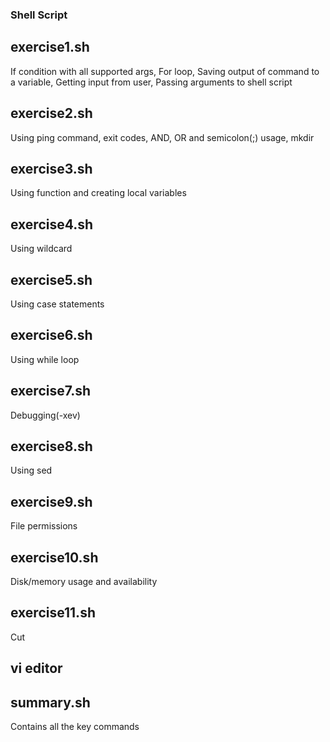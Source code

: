 ### Shell Script ###

## exercise1.sh ##
If condition with all supported args, For loop, Saving output of command to a variable, Getting input from user, Passing arguments to shell script

## exercise2.sh ##
Using ping command, exit codes, AND, OR and semicolon(;) usage, mkdir

## exercise3.sh ##
Using function and creating local variables

## exercise4.sh ##
Using wildcard

## exercise5.sh ##
Using case statements

## exercise6.sh ##
Using while loop

## exercise7.sh ##
Debugging(-xev)

## exercise8.sh ##
Using sed

## exercise9.sh ##
File permissions

## exercise10.sh ##
Disk/memory usage and availability

## exercise11.sh ##
Cut

## vi editor ##

## summary.sh ##
Contains all the key commands

